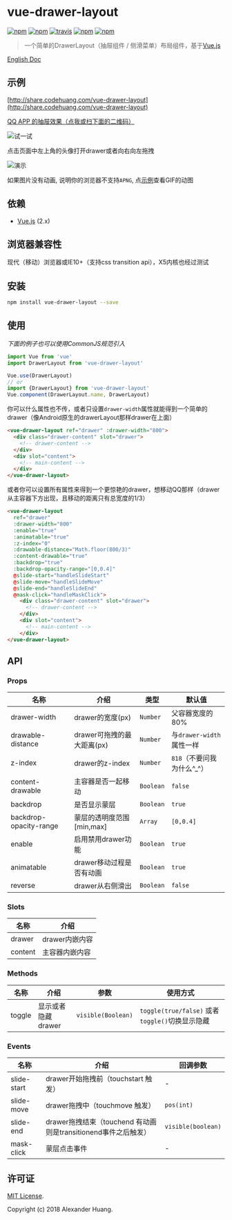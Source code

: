 # vue-drawer-layout
[![npm](https://img.shields.io/npm/v/vue-drawer-layout.svg)](https://www.npmjs.org/package/vue-drawer-layout)
[![npm](https://img.shields.io/npm/dt/vue-drawer-layout.svg)](https://www.npmjs.org/package/vue-drawer-layout)
[![travis](https://img.shields.io/travis/hjl19911127/vue-drawer-layout.svg)](https://travis-ci.org/hjl19911127/vue-drawer-layout)
[![npm](https://img.shields.io/codecov/c/gh/hjl19911127/vue-drawer-layout.svg)](https://codecov.io/gh/hjl19911127/vue-drawer-layout)
[![npm](https://img.shields.io/npm/l/vue-drawer-layout.svg)](https://www.npmjs.org/package/vue-drawer-layout)
> 一个简单的DrawerLayout（抽屉组件 / 侧滑菜单）布局组件，基于[Vue.js](http://vuejs.org)

[English Doc](README.md)

## 示例

[http://share.codehuang.com/vue-drawer-layout](http://share.codehuang.com/vue-drawer-layout)

[QQ APP 的抽屉效果（点我或扫下面的二维码）](http://chat.codehuang.com/message)

![试一试](assets/qrcode.png)

点击页面中左上角的头像打开drawer或者向右向左拖拽

![演示](assets/demo.png)

如果图片没有动画, 说明你的浏览器不支持`APNG`, 点[示例](assets/demo.gif)查看GIF的动图

## 依赖
* [Vue.js](http://vuejs.org) (2.x)

## 浏览器兼容性
现代（移动）浏览器或IE10+（支持css transition api），X5内核也经过测试

## 安装

```bash
npm install vue-drawer-layout --save
```

## 使用

*下面的例子也可以使用CommonJS规范引入*
```js
import Vue from 'vue'
import DrawerLayout from 'vue-drawer-layout'

Vue.use(DrawerLayout)
// or
import {DrawerLayout} from 'vue-drawer-layout'
Vue.component(DrawerLayout.name, DrawerLayout)
```
你可以什么属性也不传，或者只设置`drawer-width`属性就能得到一个简单的drawer（像Android原生的drawerLayout那样drawer在上面）
```html
<vue-drawer-layout ref="drawer" :drawer-width="800">
  <div class="drawer-content" slot="drawer">
    <!-- drawer-content -->
  </div>
  <div slot="content">
    <!-- main-content -->
  </div>
</vue-drawer-layout>
```
或者你可以设置所有属性来得到一个更惊艳的drawer，想移动QQ那样（drawer从主容器下方出现，且移动的距离只有总宽度的1/3）

```html
<vue-drawer-layout
  ref="drawer"
  :drawer-width="800"
  :enable="true"
  :animatable="true"
  :z-index="0"
  :drawable-distance="Math.floor(800/3)"
  :content-drawable="true"
  :backdrop="true"
  :backdrop-opacity-range="[0,0.4]"
  @slide-start="handleSlideStart"
  @slide-move="handleSlideMove"
  @slide-end="handleSlideEnd"
  @mask-click="handleMaskClick">
    <div class="drawer-content" slot="drawer">
      <!-- drawer-content -->
    </div>
    <div slot="content">
      <!-- main-content -->
    </div>
</vue-drawer-layout>
```

## API

### Props

| 名称 | 介绍 | 类型 | 默认值 |
|-----------|-----------|-----------|-------------|
| drawer-width | drawer的宽度(px) | `Number` | 父容器宽度的80% |
| drawable-distance | drawer可拖拽的最大距离(px) | `Number` | 与`drawer-width` 属性一样 |
| z-index | drawer的z-index | `Number` | `818`（不要问我为什么^_^） |
| content-drawable | 主容器是否一起移动 | `Boolean` | `false` |
| backdrop | 是否显示蒙层 | `Boolean` | `true` |
| backdrop-opacity-range | 蒙层的透明度范围[min,max] | `Array` | `[0,0.4]` |
| enable | 启用禁用drawer功能 | `Boolean` | `true` |
| animatable | drawer移动过程是否有动画 | `Boolean` | `true` |
| reverse | drawer从右侧滑出 | `Boolean` | `false` |

### Slots

| 名称 | 介绍 | 
|-----------|-----------|
| drawer | drawer内嵌内容 |
| content | 主容器内嵌内容 |

### Methods

| 名称 | 介绍 | 参数 | 使用方式 |
|-----------|-----------|-----------|-----------|
| toggle | 显示或者隐藏drawer | `visible(Boolean)` | `toggle(true/false)` 或者 `toggle()`切换显示隐藏 |

### Events

| 名称 | 介绍 | 回调参数 |
|-----------|-----------|-----------|
| slide-start | drawer开始拖拽前（touchstart 触发） | - |
| slide-move | drawer拖拽中（touchmove 触发） | `pos(int)` |
| slide-end | drawer拖拽结束（touchend 有动画则是transitionend事件之后触发） | `visible(boolean)` |
| mask-click | 蒙层点击事件  | - |

## 许可证
[MIT License](LICENSE).

Copyright (c) 2018 Alexander Huang.
